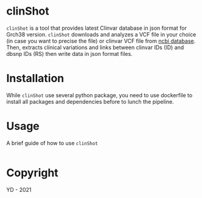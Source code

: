# clinShot

`clinShot` is a tool that provides latest Clinvar database in json format for Grch38 version. 
`clinShot` downloads and analyzes a VCF file in your choice (in case you want to precise the file) or clinvar VCF file from [ncbi database](https://ftp.ncbi.nlm.nih.gov/pub/clinvar/vcf_GRCh38/). Then, extracts clinical variations and links between clinvar IDs (ID) and dbsnp IDs (RS) then write data in json format files.

# Installation
While `clinShot` use several python package, you need to use dockerfile to install all packages and dependencies before to lunch the pipeline.

# Usage 
A brief guide of how to use `clinShot` 

```

```

# Copyright
YD - 2021
